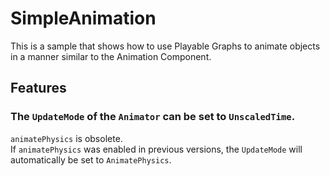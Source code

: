 # SimpleAnimation

This is a sample that shows how to use Playable Graphs to animate objects in a manner similar to the Animation
Component.

## Features

### The `UpdateMode` of the `Animator` can be set to `UnscaledTime`.

`animatePhysics` is obsolete.  
If `animatePhysics` was enabled in previous versions, the `UpdateMode` will automatically be set to `AnimatePhysics`.